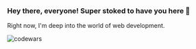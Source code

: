 ### Hey there, everyone! Super stoked to have you here 🤗

Right now, I'm deep into the world of web development.

![codewars](https://www.codewars.com/users/kovdmit/badges/small)
